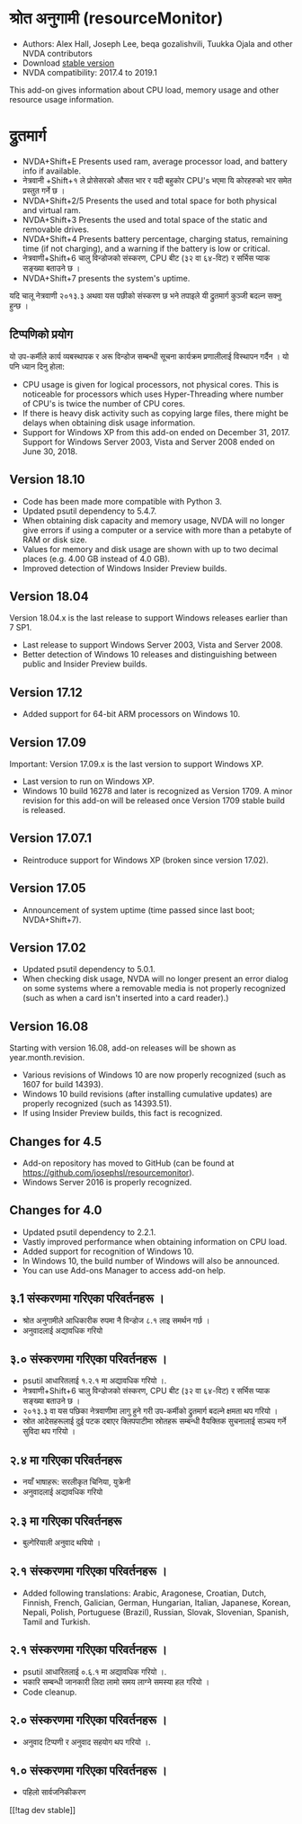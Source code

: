 # श्रोत अनुगामी (resourceMonitor) #

* Authors: Alex Hall, Joseph Lee, beqa gozalishvili, Tuukka Ojala and other
  NVDA contributors
* Download [stable version][1]
* NVDA compatibility: 2017.4 to 2019.1

This add-on gives information about CPU load, memory usage and other
resource usage information.

# द्रुतमार्ग #

* NVDA+Shift+E Presents used ram, average processor load, and battery info
  if available.
* नेत्रवानी +Shift+१ ले प्रोसेसरको औसत भार र यदी बहुकोर CPU's भएमा यि
  कोरहरुको भार समेत प्रस्तुत गर्ने छ ।
* NVDA+Shift+2/5 Presents the used and total space for both physical and
  virtual ram.
* NVDA+Shift+3 Presents the used and total space of the static and removable
  drives.
* NVDA+Shift+4 Presents battery percentage, charging status, remaining time
  (if not charging), and a warning if the battery is low or critical.
* नेत्रवाणी+Shift+6 चालु विन्डोजको संस्करण, CPU बीट (३२ वा ६४-विट) र सर्भिस
  प्याक  सङ्ख्या बताउने छ ।
* NVDA+Shift+7 presents the system's uptime.

यदि चालू नेत्रवाणी २०१३.३ अथवा यस पछीको संस्करण छ भने तपाइले यी द्रुतमार्ग
कुञ्जी बदल्न सक्नु हुन्छ ।

## टिप्पणिको प्रयोग ##

यो उप-कर्मीले कार्य व्यबस्थापक र अरू विन्डोज सम्बन्धी सूचना कार्यक्रम
प्रणालीलाई   विस्थापन गर्दैन । यो पनि ध्यान दिनु होला:

* CPU usage is given for logical processors, not physical cores. This is
  noticeable for processors which uses Hyper-Threading where number of CPU's
  is twice the number of CPU cores.
* If there is heavy disk activity such as copying large files, there might
  be delays when obtaining disk usage information.
* Support for Windows XP from this add-on ended on December 31,
  2017. Support for Windows Server 2003, Vista and Server 2008 ended on June
  30, 2018.

## Version 18.10

* Code has been made more compatible with Python 3.
* Updated psutil dependency to 5.4.7.
* When obtaining disk capacity and memory usage, NVDA will no longer give
  errors if using a computer or a service with more than a petabyte of RAM
  or disk size.
* Values for memory and disk usage are shown with up to two decimal places
  (e.g. 4.00 GB instead of 4.0 GB).
* Improved detection of Windows Insider Preview builds.

## Version 18.04

Version 18.04.x is the last release to support Windows releases earlier than
7 SP1.

* Last release to support Windows Server 2003, Vista and Server 2008.
* Better detection of Windows 10 releases and distinguishing between public
  and Insider Preview builds.

## Version 17.12

* Added support for 64-bit ARM processors on Windows 10.

## Version 17.09

Important: Version 17.09.x is the last version to support Windows XP.

* Last version to run on Windows XP.
* Windows 10 build 16278 and later is recognized as Version 1709. A minor
  revision for this add-on will be released once Version 1709 stable build
  is released.

## Version 17.07.1

* Reintroduce support for Windows XP (broken since version 17.02).

## Version 17.05

* Announcement of system uptime (time passed since last boot; NVDA+Shift+7).

## Version 17.02

* Updated psutil dependency to 5.0.1.
* When checking disk usage, NVDA will no longer present an error dialog on
  some systems where a removable media is not properly recognized (such as
  when a card isn't inserted into a card reader).)

## Version 16.08

Starting with version 16.08, add-on releases will be shown as
year.month.revision.

* Various revisions of Windows 10 are now properly recognized (such as 1607
  for build 14393).
* Windows 10 build revisions (after installing cumulative updates) are
  properly recognized (such as 14393.51).
* If using Insider Preview builds, this fact is recognized.

## Changes for 4.5 ##

* Add-on repository has moved to GitHub (can be found at
  https://github.com/josephsl/resourcemonitor).
* Windows Server 2016 is properly recognized.

## Changes for 4.0 ##

* Updated psutil dependency to 2.2.1.
* Vastly improved performance when obtaining information on CPU load.
* Added support for recognition of Windows 10.
* In Windows 10, the build number of Windows will also be announced.
* You can use Add-ons Manager to access add-on help.

## ३.1 संस्करणमा गरिएका परिवर्तनहरू । ##

* श्रोत अनुगामीले आधिकारीक रुपमा नै विन्डोज ८.१ लाइ समर्थन गर्छ ।
* अनुवादलाई अद्यावधिक गरियो 

## ३.० संस्करणमा गरिएका परिवर्तनहरू । ##

* psutil आधारितलाई १.२.१ मा अद्यावधिक गरियो ।.
* नेत्रवाणी+Shift+6 चालु विन्डोजको संस्करण, CPU बीट (३२ वा ६४-विट) र सर्भिस
  प्याक सङ्ख्या बताउने छ ।
* २०१३.३ वा यस पछिका नेत्रवाणीमा लागु हुने गरी उप-कर्मीको द्रुतमार्ग बदल्ने
  क्षमता थप गरियो ।
* स्रोत आदेसहरूलाई दुई पटक दबाएर क्लिपपाटीमा स्रोतहरू सम्बन्धी वैयक्तिक
  सुचनालाई सञ्चय गर्ने सुविदा थप गरियो ।

## २.४ मा गरिएका परिवर्तनहरू ##

* नयाँ भाषाहरू: सरलीकृत चिनिया, युक्रेनी
* अनुवादलाई अद्यावधिक गरियो 

## २.३ मा गरिएका परिवर्तनहरू ##

* बुल्गेरियाली अनुवाद थपियो ।

## २.१ संस्करणमा गरिएका परिवर्तनहरू । ##

* Added following translations: Arabic, Aragonese, Croatian, Dutch, Finnish,
  French, Galician, German, Hungarian, Italian, Japanese, Korean, Nepali,
  Polish, Portuguese (Brazil), Russian, Slovak, Slovenian, Spanish, Tamil
  and Turkish.

## २.१ संस्करणमा गरिएका परिवर्तनहरू । ##

* psutil आधारितलाई ०.६.१ मा अद्यावधिक गरियो ।.
* भकारि सम्बन्धी जानकारी लिदा लामो समय लाग्ने समस्या हल गरियो ।
* Code cleanup.

## २.० संस्करणमा गरिएका परिवर्तनहरू । ##

* अनुवाद टिप्पणी र अनुवाद सहयोग थप गरियो ।.

## १.० संस्करणमा गरिएका परिवर्तनहरू । ##

* पहिलो सार्वजनिकीकरण

[[!tag dev stable]]

[1]: https://addons.nvda-project.org/files/get.php?file=rm
